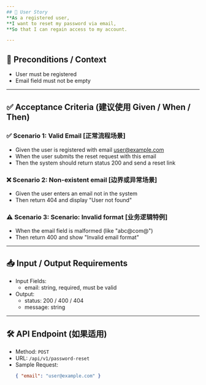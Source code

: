 ```yaml
---
## 🧩 User Story
**As a registered user,  
**I want to reset my password via email,  
**So that I can regain access to my account.

---
```


## 🧱 Preconditions / Context
- User must be registered
- Email field must not be empty

---

## ✅ Acceptance Criteria (建议使用 Given / When / Then)

### ✅ Scenario 1: Valid Email [正常流程场景]
- Given the user is registered with email user@example.com  
- When the user submits the reset request with this email  
- Then the system should return status 200 and send a reset link

### ❌ Scenario 2: Non-existent email [边界或异常场景]
- Given the user enters an email not in the system  
- Then return 404 and display "User not found"

### ⚠️ Scenario 3: Scenario: Invalid format [业务逻辑特例]
- When the email field is malformed (like "abc@com@")  
- Then return 400 and show "Invalid email format"

---

## 📥 Input / Output Requirements
- Input Fields:
  - email: string, required, must be valid
- Output:
  - status: 200 / 400 / 404
  - message: string

---

## 🛠️ API Endpoint (如果适用)
- Method: `POST`
- URL: `/api/v1/password-reset`
- Sample Request:
  ```json
  { "email": "user@example.com" }
